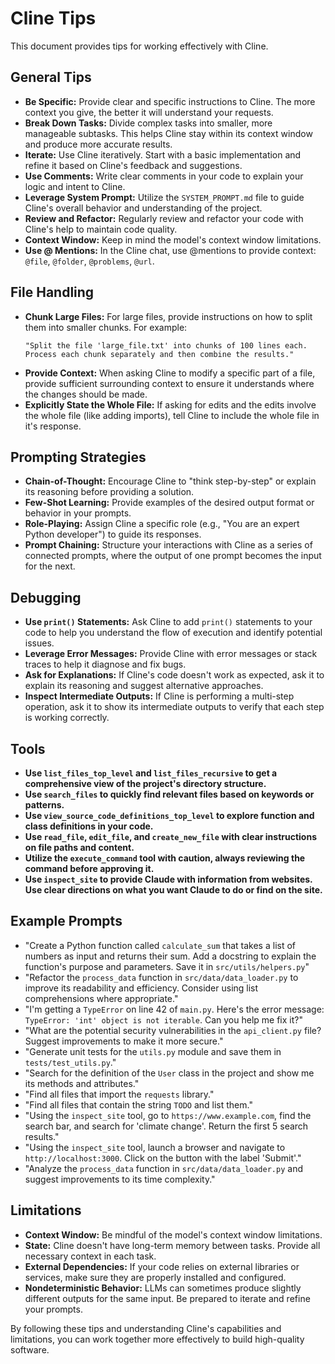 # Cline Tips

This document provides tips for working effectively with Cline.

## General Tips

* **Be Specific:** Provide clear and specific instructions to Cline. The more context you give, the better it will understand your requests.
* **Break Down Tasks:** Divide complex tasks into smaller, more manageable subtasks. This helps Cline stay within its context window and produce more accurate results.
* **Iterate:** Use Cline iteratively. Start with a basic implementation and refine it based on Cline's feedback and suggestions.
* **Use Comments:**  Write clear comments in your code to explain your logic and intent to Cline.
* **Leverage System Prompt:**  Utilize the `SYSTEM_PROMPT.md` file to guide Cline's overall behavior and understanding of the project.
* **Review and Refactor:** Regularly review and refactor your code with Cline's help to maintain code quality.
* **Context Window:** Keep in mind the model's context window limitations.
* **Use @ Mentions:** In the Cline chat, use @mentions to provide context: `@file`, `@folder`, `@problems`, `@url`.

## File Handling

* **Chunk Large Files:** For large files, provide instructions on how to split them into smaller chunks. For example:
    ```
    "Split the file 'large_file.txt' into chunks of 100 lines each. 
    Process each chunk separately and then combine the results."
    ```
* **Provide Context:** When asking Cline to modify a specific part of a file, provide sufficient surrounding context to ensure it understands where the changes should be made.
* **Explicitly State the Whole File:** If asking for edits and the edits involve the whole file (like adding imports), tell Cline to include the whole file in it's response.

## Prompting Strategies

* **Chain-of-Thought:** Encourage Cline to "think step-by-step" or explain its reasoning before providing a solution.
* **Few-Shot Learning:** Provide examples of the desired output format or behavior in your prompts.
* **Role-Playing:** Assign Cline a specific role (e.g., "You are an expert Python developer") to guide its responses.
* **Prompt Chaining:** Structure your interactions with Cline as a series of connected prompts, where the output of one prompt becomes the input for the next.

## Debugging

* **Use `print()` Statements:** Ask Cline to add `print()` statements to your code to help you understand the flow of execution and identify potential issues.
* **Leverage Error Messages:** Provide Cline with error messages or stack traces to help it diagnose and fix bugs.
* **Ask for Explanations:** If Cline's code doesn't work as expected, ask it to explain its reasoning and suggest alternative approaches.
* **Inspect Intermediate Outputs:** If Cline is performing a multi-step operation, ask it to show its intermediate outputs to verify that each step is working correctly.

## Tools

* **Use `list_files_top_level` and `list_files_recursive` to get a comprehensive view of the project's directory structure.**
* **Use `search_files` to quickly find relevant files based on keywords or patterns.**
* **Use `view_source_code_definitions_top_level` to explore function and class definitions in your code.**
* **Use `read_file`, `edit_file`, and `create_new_file` with clear instructions on file paths and content.**
* **Utilize the `execute_command` tool with caution, always reviewing the command before approving it.**
* **Use `inspect_site` to provide Claude with information from websites. Use clear directions on what you want Claude to do or find on the site.**

## Example Prompts

* "Create a Python function called `calculate_sum` that takes a list of numbers as input and returns their sum. Add a docstring to explain the function's purpose and parameters. Save it in `src/utils/helpers.py`"
* "Refactor the `process_data` function in `src/data/data_loader.py` to improve its readability and efficiency. Consider using list comprehensions where appropriate."
* "I'm getting a `TypeError` on line 42 of `main.py`. Here's the error message: `TypeError: 'int' object is not iterable`. Can you help me fix it?"
* "What are the potential security vulnerabilities in the `api_client.py` file? Suggest improvements to make it more secure."
* "Generate unit tests for the `utils.py` module and save them in `tests/test_utils.py`."
* "Search for the definition of the `User` class in the project and show me its methods and attributes."
* "Find all files that import the `requests` library."
* "Find all files that contain the string `TODO` and list them."
* "Using the `inspect_site` tool, go to `https://www.example.com`, find the search bar, and search for 'climate change'. Return the first 5 search results."
* "Using the `inspect_site` tool, launch a browser and navigate to `http://localhost:3000`. Click on the button with the label 'Submit'."
* "Analyze the `process_data` function in `src/data/data_loader.py` and suggest improvements to its time complexity."

## Limitations

* **Context Window:** Be mindful of the model's context window limitations.
* **State:** Cline doesn't have long-term memory between tasks. Provide all necessary context in each task.
* **External Dependencies:** If your code relies on external libraries or services, make sure they are properly installed and configured.
* **Nondeterministic Behavior:** LLMs can sometimes produce slightly different outputs for the same input. Be prepared to iterate and refine your prompts.

By following these tips and understanding Cline's capabilities and limitations, you can work together more effectively to build high-quality software.
